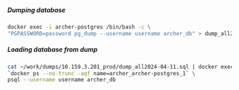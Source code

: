 ##### Dumping database
```bash
docker exec -i archer-postgres /bin/bash -c \
"PGPASSWORD=password pg_dump --username username archer_db" > dump_all2024-05-17.sql
```
##### Loading database from dump
```bash
cat ~/work/dumps/10.159.3.201_prod/dump_all2024-04-11.sql | docker exec -i \
`docker ps --no-trunc -aqf name=archer_archer-postgres_1` \
psql --username username archer_db
```